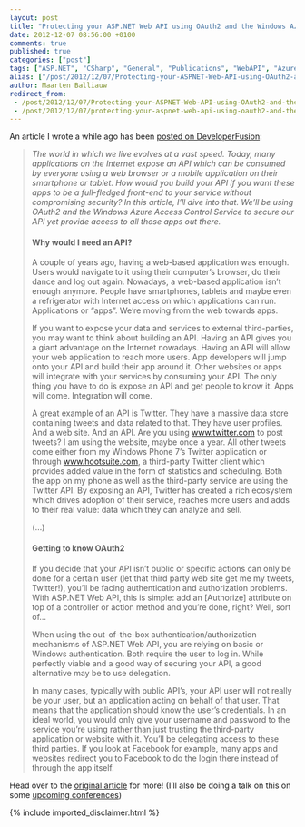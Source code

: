 ```yaml
---
layout: post
title: "Protecting your ASP.NET Web API using OAuth2 and the Windows Azure Access Control Service"
date: 2012-12-07 08:56:00 +0100
comments: true
published: true
categories: ["post"]
tags: ["ASP.NET", "CSharp", "General", "Publications", "WebAPI", "Azure"]
alias: ["/post/2012/12/07/Protecting-your-ASPNET-Web-API-using-OAuth2-and-the-Windows-Azure-Access-Control-Service.aspx", "/post/2012/12/07/protecting-your-aspnet-web-api-using-oauth2-and-the-windows-azure-access-control-service.aspx"]
author: Maarten Balliauw
redirect_from:
 - /post/2012/12/07/Protecting-your-ASPNET-Web-API-using-OAuth2-and-the-Windows-Azure-Access-Control-Service.aspx.html
 - /post/2012/12/07/protecting-your-aspnet-web-api-using-oauth2-and-the-windows-azure-access-control-service.aspx.html
---
```

<p>An article I wrote a while ago has been <a href="http://www.developerfusion.com/article/147914/protecting-your-aspnet-web-api-using-oauth2-and-the-windows-azure-access-control-service/">posted on DeveloperFusion</a>:</p>

<blockquote>
<p><em>The world in which we live evolves at a vast speed. Today, many applications on the Internet expose an API which can be consumed by everyone using a web browser or a mobile application on their smartphone or tablet. How would you build your API if you want these apps to be a full-fledged front-end to your service without compromising security? In this article, I’ll dive into that. We’ll be using OAuth2 and the Windows Azure Access Control Service to secure our API yet provide access to all those apps out there.</em></p>
<h4>Why would I need an API?</h4>
<p>A couple of years ago, having a web-based application was enough. Users would navigate to it using their computer’s browser, do their dance and log out again. Nowadays, a web-based application isn’t enough anymore. People have smartphones, tablets and maybe even a refrigerator with Internet access on which applications can run. Applications or “apps”. We’re moving from the web towards apps.</p>
<p>If you want to expose your data and services to external third-parties, you may want to think about building an API. Having an API gives you a giant advantage on the Internet nowadays. Having an API will allow your web application to reach more users. App developers will jump onto your API and build their app around it. Other websites or apps will integrate with your services by consuming your API. The only thing you have to do is expose an API and get people to know it. Apps will come. Integration will come.</p>
<p>A great example of an API is Twitter. They have a massive data store containing tweets and data related to that. They have user profiles. And a web site. And an API. Are you using <a href="http://www.twitter.com/">www.twitter.com</a> to post tweets? I am using the website, maybe once a year. All other tweets come either from my Windows Phone 7’s Twitter application or through <a href="http://www.hootsuite.com/">www.hootsuite.com</a>, a third-party Twitter client which provides added value in the form of statistics and scheduling. Both the app on my phone as well as the third-party service are using the Twitter API. By exposing an API, Twitter has created a rich ecosystem which drives adoption of their service, reaches more users and adds to their real value: data which they can analyze and sell.</p>
<p>(…)</p>
<h4>Getting to know OAuth2</h4>
<p>If you decide that your API isn’t public or specific actions can only be done for a certain user (let that third party web site get me my tweets, Twitter!), you’ll be facing authentication and authorization problems. With ASP.NET Web API, this is simple: add an [Authorize] attribute on top of a controller or action method and you’re done, right? Well, sort of…</p>
<p>When using the out-of-the-box authentication/authorization mechanisms of ASP.NET Web API, you are relying on basic or Windows authentication. Both require the user to log in. While perfectly viable and a good way of securing your API, a good alternative may be to use delegation.</p>
<p>In many cases, typically with public API’s, your API user will not really be your user, but an application acting on behalf of that user. That means that the application should know the user’s credentials. In an ideal world, you would only give your username and password to the service you’re using rather than just trusting the third-party application or website with it. You’ll be delegating access to these third parties. If you look at Facebook for example, many apps and websites redirect you to Facebook to do the login there instead of through the app itself.</p>

</blockquote>

<p>Head over to the <a href="http://www.developerfusion.com/article/147914/protecting-your-aspnet-web-api-using-oauth2-and-the-windows-azure-access-control-service/">original article</a> for more! (I’ll also be doing a talk on this on some <a href="/page/Talks-Presentations.aspx">upcoming conferences</a>)</p>
{% include imported_disclaimer.html %}
